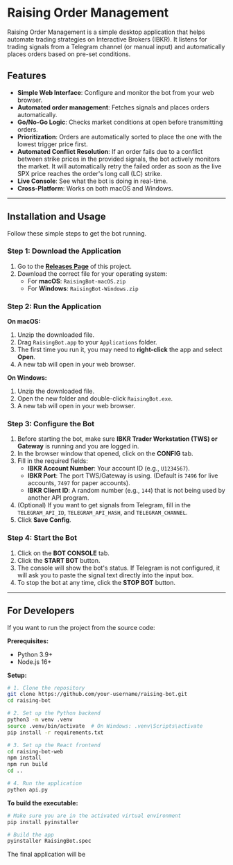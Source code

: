 # Raising Order Management

Raising Order Management is a simple desktop application that helps automate trading strategies on Interactive Brokers (IBKR). It listens for trading signals from a Telegram channel (or manual input) and automatically places orders based on pre-set conditions.

## Features

-   **Simple Web Interface**: Configure and monitor the bot from your web browser.
-   **Automated order management**: Fetches signals and places orders automatically.
-   **Go/No-Go Logic**: Checks market conditions at open before transmitting orders.
-   **Prioritization**: Orders are automatically sorted to place the one with the lowest trigger price first.
-   **Automated Conflict Resolution**: If an order fails due to a conflict between strike prices in the provided signals, the bot actively monitors the market. It will automatically retry the failed order as soon as the live SPX price reaches the order's long call (LC) strike.
-   **Live Console**: See what the bot is doing in real-time.
-   **Cross-Platform**: Works on both macOS and Windows.


---

## Installation and Usage

Follow these simple steps to get the bot running.

### Step 1: Download the Application

1.  Go to the **[Releases Page](https://github.com/your-username/raising-bot/releases)** of this project.
2.  Download the correct file for your operating system:
    -   For **macOS**: `RaisingBot-macOS.zip`
    -   For **Windows**: `RaisingBot-Windows.zip`

### Step 2: Run the Application

**On macOS:**
1.  Unzip the downloaded file.
2.  Drag `RaisingBot.app` to your `Applications` folder.
3.  The first time you run it, you may need to **right-click** the app and select **Open**.
4.  A new tab will open in your web browser.

**On Windows:**
1.  Unzip the downloaded file.
2.  Open the new folder and double-click `RaisingBot.exe`.
3.  A new tab will open in your web browser.

### Step 3: Configure the Bot

1.  Before starting the bot, make sure **IBKR Trader Workstation (TWS) or Gateway** is running and you are logged in.
2.  In the browser window that opened, click on the **CONFIG** tab.
3.  Fill in the required fields:
    -   **IBKR Account Number**: Your account ID (e.g., `U1234567`).
    -   **IBKR Port**: The port TWS/Gateway is using. (Default is `7496` for live accounts, `7497` for paper accounts).
    -   **IBKR Client ID**: A random number (e.g., `144`) that is not being used by another API program.
4.  (Optional) If you want to get signals from Telegram, fill in the `TELEGRAM_API_ID`, `TELEGRAM_API_HASH`, and `TELEGRAM_CHANNEL`.
5.  Click **Save Config**.

### Step 4: Start the Bot

1.  Click on the **BOT CONSOLE** tab.
2.  Click the **START BOT** button.
3.  The console will show the bot's status. If Telegram is not configured, it will ask you to paste the signal text directly into the input box.
4.  To stop the bot at any time, click the **STOP BOT** button.

---

## For Developers

If you want to run the project from the source code:

**Prerequisites:**
-   Python 3.9+
-   Node.js 16+

**Setup:**
```bash
# 1. Clone the repository
git clone https://github.com/your-username/raising-bot.git
cd raising-bot

# 2. Set up the Python backend
python3 -m venv .venv
source .venv/bin/activate  # On Windows: .venv\Scripts\activate
pip install -r requirements.txt

# 3. Set up the React frontend
cd raising-bot-web
npm install
npm run build
cd ..

# 4. Run the application
python api.py
```

**To build the executable:**
```bash
# Make sure you are in the activated virtual environment
pip install pyinstaller

# Build the app
pyinstaller RaisingBot.spec
```
The final application will be
